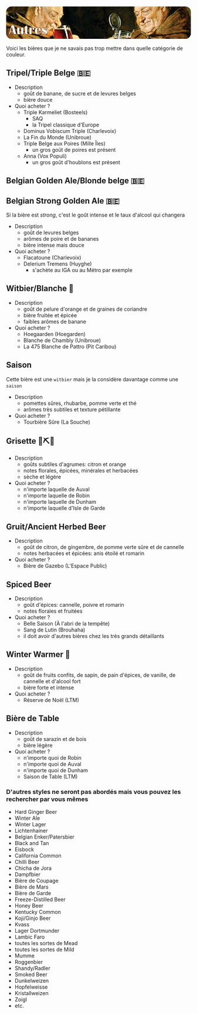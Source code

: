 ![Autres](images/autres.png)

Voici les bières que je ne savais pas trop mettre dans quelle catégorie de couleur.

## Tripel/Triple Belge 🇧🇪

* Description
  * goût de banane, de sucre et de levures belges
  * bière douce
* Quoi acheter ?
  * Triple Karmeliet (Bosteels)
    * SAQ
    * la Tripel classique d'Europe
  * Dominus Vobiscum Triple (Charlevoix)
  * La Fin du Monde (Unibroue)
  * Triple Belge aux Poires (Mille Îles)
    * un gros goût de poires est présent
  * Anna (Vox Populi)
    * un gros goût d'houblons est présent

## Belgian Golden Ale/Blonde belge 🇧🇪
## Belgian Strong Golden Ale 🇧🇪

Si la bière est *strong*, c'est le goût intense et le taux d'alcool qui changera

* Description
  * goût de levures belges
  * arômes de poire et de bananes
  * bière intense mais douce
* Quoi acheter ?
  * Flacatoune (Charlevoix)
  * Delerium Tremens (Huyghe)
    * s'achète au IGA ou au Métro par exemple

## Witbier/Blanche 🍊

* Description
  * goût de pelure d'orange et de graines de coriandre
  * bière fruitée et épicée
  * faibles arômes de banane
* Quoi acheter ?
  * Hoegaarden (Hoegarden)
  * Blanche de Chambly (Unibroue)
  * La 475 Blanche de Pattro (Pit Caribou)

## Saison

Cette bière est une `witbier` mais je la considère davantage comme une `saison`

* Description
  * pomettes sûres, rhubarbe, pomme verte et thé
  * arômes très subtiles et texture pétillante
* Quoi acheter ?
  * Tourbière Sûre (La Souche)

## Grisette 🍋⛏️🌿

* Description
  * goûts subtiles d'agrumes: citron et orange
  * notes florales, épicées, minérales et herbacées
  * sèche et légère
* Quoi acheter ?
  * n'importe laquelle de Auval
  * n'importe laquelle de Robin
  * n'importe laquelle de Dunham
  * n'importe laquelle d'Isle de Garde

## Gruit/Ancient Herbed Beer

* Description
  * goût de citron, de gingembre, de pomme verte sûre et de cannelle
  * notes herbacées et épicées: anis étoilé et romarin
* Quoi acheter ?
  * Bière de Gazebo (L'Espace Public)

## Spiced Beer

* Description
  * goût d'épices: cannelle, poivre et romarin
  * notes florales et fruitées
* Quoi acheter ?
  * Belle Saison (À l'abri de la tempête)
  * Sang de Lutin (Brouhaha)
  * il doit avoir d'autres bières chez les très grands détaillants

## Winter Warmer 🎄

* Description
  * goût de fruits confits, de sapin, de pain d'épices, de vanille, de cannelle et d'alcool fort
  * bière forte et intense
* Quoi acheter ?
  * Réserve de Noël (LTM)

## Bière de Table

* Description
  * goût de sarazin et de bois
  * bière légère
* Quoi acheter ?
  * n'importe quoi de Robin
  * n'importe quoi de Auval
  * n'importe quoi de Dunham
  * Saison de Table (LTM)

### D'autres styles ne seront pas abordés mais vous pouvez les rechercher par vous mêmes 

* Hard Ginger Beer
* Winter Ale
* Winter Lager
* Lichtenhainer
* Belgian Enker/Patersbier
* Black and Tan
* Eisbock
* California Common
* Chilli Beer
* Chicha de Jora
* Dampfbier
* Bière de Coupage
* Bière de Mars
* Bière de Garde
* Freeze-Distilled Beer
* Honey Beer
* Kentucky Common
* Koji/Ginjo Beer
* Kvass
* Lager Dortmunder
* Lambic Faro
* toutes les sortes de Mead
* toutes les sortes de Mild
* Mumme
* Roggenbier
* Shandy/Radler
* Smoked Beer
* Dunkelweizen
* Hopfelweisse
* Kristallweizen
* Zoigl
* etc.
